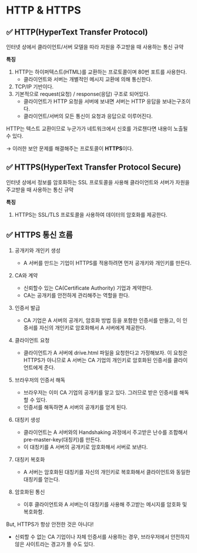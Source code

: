 # HTTP & HTTPS

## ✅ HTTP(HyperText Transfer Protocol)

인터넷 상에서 클라이언트/서버 모델을 따라 자원을 주고받을 때 사용하는 통신 규약

**특징**

1. HTTP는 하이퍼텍스트(HTML)를 교환하는 프로토콜이며 80번 포트를 사용한다.
    - 클라이언트와 서버는 개별적인 메시지 교환에 의해 통신한다.
2. TCP/IP 기반이다.
3. 기본적으로 request(요청) / response(응답) 구조로 되어있다.
    - 클라이언트가 HTTP 요청을 서버에 보내면 서버는 HTTP 응답을 보내는구조이다.
    - 클라이언트/서버의 모든 통신이 요청과 응답으로 이루어진다.

HTTP는 텍스트 교환이므로 누군가가 네트워크에서 신호를 가로챈다면 내용이 노출될 수 있다.

→ 이러한 보안 문제를 해결해주는 프로토콜이 **HTTPS**이다.

## ✅ HTTPS(HyperText Transfer Protocol Secure)

인터넷 상에서 정보를 암호화하는 SSL 프로토콜을 사용해 클라이언트와 서버가 자원을 주고받을 때 사용하는 통신 규약

**특징**

1. HTTPS는 SSL/TLS 프로토콜을 사용하여 데이터의 암호화를 제공한다.

## ✅ HTTPS 통신 흐름

1. 공개키와 개인키 생성
    - A 서버를 만드는 기업이 HTTPS를 적용하려면 먼저 공개키와 개인키를 만든다.

1. CA와 계약
    - 신뢰할수 있는 CA(Certificate Authority) 기업과 계약한다.
    - CA는 공개키를 안전하게 관리해주는 역할을 한다.
2. 인증서 발급
    - CA 기업은 A 서버의 공개키, 암호화 방법 등을 포함한 인증서를 만들고, 이 인증서를 자신의 개인키로 암호화해서 A 서버에게 제공한다.
3.  클라이언트 요청
    - 클라이언트가 A 서버에 drive.html 파일을 요청한다고 가정해보자. 이 요청은 HTTPS가 아니므로 A 서버는 CA 기업의 개인키로 암호화된 인증서를 클라이언트에게 준다.
4.  브라우저의 인증서 해독
    - 브라우저는 이미 CA 기업의 공개키를 알고 있다. 그러므로 받은 인증서를 해독할 수 있다.
    - 인증서를 해독하면 A 서버의 공개키를 얻게 된다.
5. 대칭키 생성
    - 클라이언트는 A 서버와의 Handshaking 과정에서 주고받은 난수를 조합해서 pre-master-key(대칭키)를 만든다.
    - 이 대칭키를 A 서버의 공개키로 암호화해서 서버로 보낸다.
6. 대칭키 복호화
    - A 서버는 암호화된 대칭키를 자신의 개인키로 복호화해서 클라이언트와 동일한 대칭키를 얻는다.
7. 암호화된 통신
    - 이후 클라이언트와 A 서버는이 대칭키를 사용해 주고받는 메시지를 암호화 및 복호화함.

But, HTTPS가 항상 안전한 것은 아니다!

- 신뢰할 수 없는 CA 기업이나 자체 인증서를 사용하는 경우, 브라우저에서 안전하지 않은 사이트라는 경고가 뜰 수도 있다.